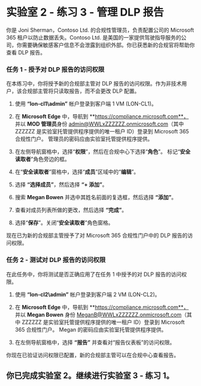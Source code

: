 # 实验室 2 - 练习 3 - 管理 DLP 报告

你是 Joni Sherman，Contoso Ltd. 的合规性管理员，负责配置公司的 Microsoft 365 租户以防止数据丢失。Contoso Ltd. 是美国的一家提供驾驶指导服务的公司，你需要确保敏感客户信息不会泄露到组织外部。你已获悉新的合规官将帮助你查看 DLP 报告。

### 任务 1 - 授予对 DLP 报告的访问权限

在本练习中，你将授予新的合规部主管对 DLP 报告的访问权限。作为非技术用户，该合规部主管将只读取报告，而不会更改 DLP 配置。

1. 使用 **“lon-cl1\admin”** 帐户登录到客户端 1 VM (LON-CL1)。

2. 在 **Microsoft Edge** 中，导航到 **https://compliance.microsoft.com**， 并以 **MOD 管理员**身份 admin@WWLxZZZZZZ.onmicrosoft.com（其中 ZZZZZZ 是实验室托管提供程序提供的唯一租户 ID）登录到 Microsoft 365 合规性门户。  管理员的密码应由实验室托管提供程序提供。

3. 在左侧导航窗格中，选择“**权限**”，然后在合规中心下选择“**角色**”。  标记“**安全读取者**”角色旁边的框。

4. 在“**安全读取者**”窗格中，选择“**成员**”区域中的“**编辑**”。

5. 选择 **“选择成员”**，然后选择 **“+ 添加”**。

6. 搜索 **Megan Bowen** 并选中其姓名前面的复选框，然后选择 **“添加”**。

7. 查看对成员列表所做的更改，然后选择 **“完成”**。

8. 选择“**保存**”。关闭“**安全读取者**”角色窗格。

现在已为新的合规部主管授予了对 Microsoft 365 合规性门户中的 DLP 报告的访问权限。

### 任务 2 - 测试对 DLP 报告的访问权限

在此任务中，你将测试是否正确应用了在任务 1 中授予的对 DLP 报告的访问权限。

1. 使用 **“lon-cl2\admin”** 帐户登录到客户端 2 VM (LON-CL2)。

2. 在 **Microsoft Edge** 中，导航到 **https://compliance.microsoft.com**， 并以 **Megan Bowen** 身份 MeganB@WWLxZZZZZZ.onmicrosoft.com（其中 ZZZZZZ 是实验室托管提供程序提供的唯一租户 ID）登录到 Microsoft 365 合规性门户。  Megan 的密码应由实验室托管提供程序提供。

3. 在左侧导航窗格中，选择 **“报告”** 并查看对“报告仪表板”的访问权限。

你现在已验证访问权限已配置，新的合规部主管可以在合规中心查看报告。

## 你已完成实验室 2。继续进行实验室 3 - 练习 1。

